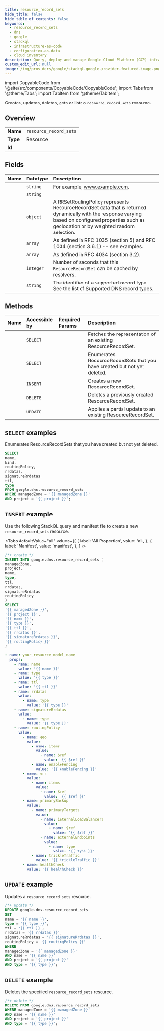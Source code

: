```yaml
---
title: resource_record_sets
hide_title: false
hide_table_of_contents: false
keywords:
  - resource_record_sets
  - dns
  - google
  - stackql
  - infrastructure-as-code
  - configuration-as-data
  - cloud inventory
description: Query, deploy and manage Google Cloud Platform (GCP) infrastructure and resources using SQL
custom_edit_url: null
image: /img/providers/google/stackql-google-provider-featured-image.png
---
```


import CopyableCode from '@site/src/components/CopyableCode/CopyableCode';
import Tabs from '@theme/Tabs';
import TabItem from '@theme/TabItem';

Creates, updates, deletes, gets or lists a <code>resource_record_sets</code> resource.

## Overview
<table><tbody>
<tr><td><b>Name</b></td><td><code>resource_record_sets</code></td></tr>
<tr><td><b>Type</b></td><td>Resource</td></tr>
<tr><td><b>Id</b></td><td><CopyableCode code="google.dns.resource_record_sets" /></td></tr>
</tbody></table>

## Fields
| Name | Datatype | Description |
|:-----|:---------|:------------|
| <CopyableCode code="name" /> | `string` | For example, www.example.com. |
| <CopyableCode code="kind" /> | `string` |  |
| <CopyableCode code="routingPolicy" /> | `object` | A RRSetRoutingPolicy represents ResourceRecordSet data that is returned dynamically with the response varying based on configured properties such as geolocation or by weighted random selection. |
| <CopyableCode code="rrdatas" /> | `array` | As defined in RFC 1035 (section 5) and RFC 1034 (section 3.6.1) -- see examples. |
| <CopyableCode code="signatureRrdatas" /> | `array` | As defined in RFC 4034 (section 3.2). |
| <CopyableCode code="ttl" /> | `integer` | Number of seconds that this `ResourceRecordSet` can be cached by resolvers. |
| <CopyableCode code="type" /> | `string` | The identifier of a supported record type. See the list of Supported DNS record types. |

## Methods
| Name | Accessible by | Required Params | Description |
|:-----|:--------------|:----------------|:------------|
| <CopyableCode code="get" /> | `SELECT` | <CopyableCode code="managedZone, name, project, type" /> | Fetches the representation of an existing ResourceRecordSet. |
| <CopyableCode code="list" /> | `SELECT` | <CopyableCode code="managedZone, project" /> | Enumerates ResourceRecordSets that you have created but not yet deleted. |
| <CopyableCode code="create" /> | `INSERT` | <CopyableCode code="managedZone, project" /> | Creates a new ResourceRecordSet. |
| <CopyableCode code="delete" /> | `DELETE` | <CopyableCode code="managedZone, name, project, type" /> | Deletes a previously created ResourceRecordSet. |
| <CopyableCode code="patch" /> | `UPDATE` | <CopyableCode code="managedZone, name, project, type" /> | Applies a partial update to an existing ResourceRecordSet. |

## `SELECT` examples

Enumerates ResourceRecordSets that you have created but not yet deleted.

```sql
SELECT
name,
kind,
routingPolicy,
rrdatas,
signatureRrdatas,
ttl,
type
FROM google.dns.resource_record_sets
WHERE managedZone = '{{ managedZone }}'
AND project = '{{ project }}'; 
```

## `INSERT` example

Use the following StackQL query and manifest file to create a new <code>resource_record_sets</code> resource.

<Tabs
    defaultValue="all"
    values={[
        { label: 'All Properties', value: 'all', },
        { label: 'Manifest', value: 'manifest', },
    ]
}>
<TabItem value="all">

```sql
/*+ create */
INSERT INTO google.dns.resource_record_sets (
managedZone,
project,
name,
type,
ttl,
rrdatas,
signatureRrdatas,
routingPolicy
)
SELECT 
'{{ managedZone }}',
'{{ project }}',
'{{ name }}',
'{{ type }}',
'{{ ttl }}',
'{{ rrdatas }}',
'{{ signatureRrdatas }}',
'{{ routingPolicy }}'
;
```
</TabItem>
<TabItem value="manifest">

```yaml
- name: your_resource_model_name
  props:
    - name: name
      value: '{{ name }}'
    - name: type
      value: '{{ type }}'
    - name: ttl
      value: '{{ ttl }}'
    - name: rrdatas
      value:
        - name: type
          value: '{{ type }}'
    - name: signatureRrdatas
      value:
        - name: type
          value: '{{ type }}'
    - name: routingPolicy
      value:
        - name: geo
          value:
            - name: items
              value:
                - name: $ref
                  value: '{{ $ref }}'
            - name: enableFencing
              value: '{{ enableFencing }}'
        - name: wrr
          value:
            - name: items
              value:
                - name: $ref
                  value: '{{ $ref }}'
        - name: primaryBackup
          value:
            - name: primaryTargets
              value:
                - name: internalLoadBalancers
                  value:
                    - name: $ref
                      value: '{{ $ref }}'
                - name: externalEndpoints
                  value:
                    - name: type
                      value: '{{ type }}'
            - name: trickleTraffic
              value: '{{ trickleTraffic }}'
        - name: healthCheck
          value: '{{ healthCheck }}'

```
</TabItem>
</Tabs>

## `UPDATE` example

Updates a <code>resource_record_sets</code> resource.

```sql
/*+ update */
UPDATE google.dns.resource_record_sets
SET 
name = '{{ name }}',
type = '{{ type }}',
ttl = '{{ ttl }}',
rrdatas = '{{ rrdatas }}',
signatureRrdatas = '{{ signatureRrdatas }}',
routingPolicy = '{{ routingPolicy }}'
WHERE 
managedZone = '{{ managedZone }}'
AND name = '{{ name }}'
AND project = '{{ project }}'
AND type = '{{ type }}';
```

## `DELETE` example

Deletes the specified <code>resource_record_sets</code> resource.

```sql
/*+ delete */
DELETE FROM google.dns.resource_record_sets
WHERE managedZone = '{{ managedZone }}'
AND name = '{{ name }}'
AND project = '{{ project }}'
AND type = '{{ type }}';
```
